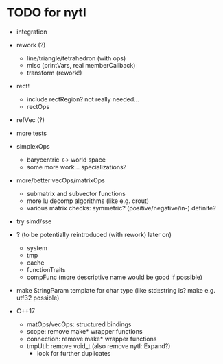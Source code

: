 TODO for nytl
=============

- integration
- rework (?)
	- line/triangle/tetrahedron (with ops)
	- misc (printVars, real memberCallback)
	- transform (rework!)
- rect!
	- include rectRegion? not really needed...
	- rectOps
- refVec (?)
- more tests
- simplexOps
	- barycentric <-> world space
	- some more work... specializations?
- more/better vecOps/matrixOps
	- submatrix and subvector functions
	- more lu decomp algorithms (like e.g. crout)
	- various matrix checks: symmetric? (positive/negative/in-) definite?
- try simd/sse

- ? (to be potentially reintroduced (with rework) later on)
	- system
	- tmp
	- cache
	- functionTraits
	- compFunc (more descriptive name would be good if possible)

- make StringParam template for char type (like std::string is? make e.g. utf32 possible)

- C++17
	- matOps/vecOps: structured bindings
	- scope: remove make* wrapper functions
	- connection: remove make* wrapper functions
	- tmpUtil: remove void_t (also remove nytl::Expand?)
		- look for further duplicates
